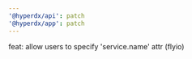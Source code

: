 ```yaml
---
'@hyperdx/api': patch
'@hyperdx/app': patch
---
```


feat: allow users to specify 'service.name' attr (flyio)

